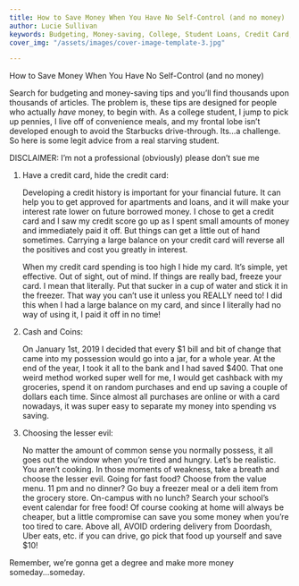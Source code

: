 ```yaml
---
title: How to Save Money When You Have No Self-Control (and no money)
author: Lucie Sullivan
keywords: Budgeting, Money-saving, College, Student Loans, Credit Card, Starving Student
cover_img: "/assets/images/cover-image-template-3.jpg"

---
```

How to Save Money When You Have No Self-Control (and no money)

Search for budgeting and money-saving tips and you’ll find thousands upon thousands of articles. The problem is, these tips are designed for people who actually _have_ money, to begin with. As a college student, I jump to pick up pennies, I live off of convenience meals, and my frontal lobe isn’t developed enough to avoid the Starbucks drive-through. Its...a challenge. So here is some legit advice from a real starving student.

DISCLAIMER: I’m not a professional (obviously) please don’t sue me

1. Have a credit card, hide the credit card:

   Developing a credit history is important for your financial future. It can help you to get approved for apartments and loans, and it will make your interest rate lower on future borrowed money. I chose to get a credit card and I saw my credit score go up as I spent small amounts of money and immediately paid it off. But things can get a little out of hand sometimes. Carrying a large balance on your credit card will reverse all the positives and cost you greatly in interest.

   When my credit card spending is too high I hide my card. It’s simple, yet effective. Out of sight, out of mind. If things are really bad, freeze your card. I mean that literally. Put that sucker in a cup of water and stick it in the freezer. That way you can’t use it unless you REALLY need to! I did this when I had a large balance on my card, and since I literally had no way of using it, I paid it off in no time!
2. Cash and Coins:

   On January 1st, 2019 I decided that every $1 bill and bit of change that came into my possession would go into a jar, for a whole year. At the end of the year, I took it all to the bank and I had saved $400. That one weird method worked super well for me, I would get cashback with my groceries, spend it on random purchases and end up saving a couple of dollars each time. Since almost all purchases are online or with a card nowadays, it was super easy to separate my money into spending vs saving.
3. Choosing the lesser evil:

   No matter the amount of common sense you normally possess, it all goes out the window when you’re tired and hungry. Let’s be realistic. You aren’t cooking. In those moments of weakness, take a breath and choose the lesser evil. Going for fast food? Choose from the value menu. 11 pm and no dinner? Go buy a freezer meal or a deli item from the grocery store. On-campus with no lunch? Search your school’s event calendar for free food! Of course cooking at home will always be cheaper, but a little compromise can save you some money when you’re too tired to care. Above all, AVOID ordering delivery from Doordash, Uber eats, etc. if you can drive, go pick that food up yourself and save $10!

Remember, we’re gonna get a degree and make more money someday...someday.